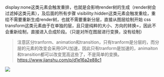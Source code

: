 display:none这类元素会触发重排，也就是会影响render树的生成（render树会过滤掉这类元素），及后面的所有步骤
visibility:hidden这类元素会触发重绘，重绘不需要重新生成render树，也就不需要重新分层，直接从图层绘制开始
css transform这类元素由于在单独的层，且只是纯粹的大小、方向的转换=，因此不会重新绘制，直接进入合成阶段。（只是对所在图层进行变换，没有绘制）
> 注意区分tranform、animation和transition，只有tranform是分层的，而分层的元素的改变会采用GPU加速，因此只有tranform是加速的，animaiton和transition都可以改变宽高这些了，不是简单的变换。
https://www.jianshu.com/p/d1e16a2e88c1

![](https://tva1.sinaimg.cn/large/007S8ZIlgy1ge0grzci7kj30nq0i10we.jpg)